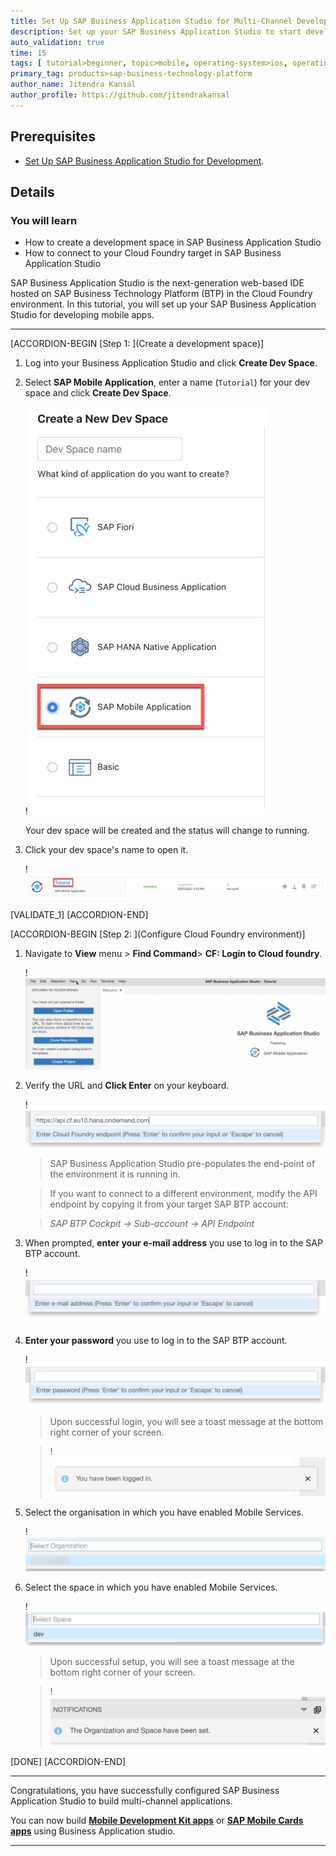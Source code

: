 ```yaml
---
title: Set Up SAP Business Application Studio for Multi-Channel Development
description: Set up your SAP Business Application Studio to start developing mobile and web applications.
auto_validation: true
time: 15
tags: [ tutorial>beginner, topic>mobile, operating-system>ios, operating-system>android, products>sap-business-technology-platform, products>sap-btp--cloud-foundry-environment, products>sap-mobile-cards, products>sap-mobile-services, products>sap-business-application-studio, products>mobile-development-kit-client ]
primary_tag: products>sap-business-technology-platform
author_name: Jitendra Kansal
author_profile: https://github.com/jitendrakansal
---
```


## Prerequisites
 - [Set Up SAP Business Application Studio for Development](appstudio-onboarding).

## Details
### You will learn
  - How to create a development space in SAP Business Application Studio
  - How to connect to your Cloud Foundry target in SAP Business Application Studio

SAP Business Application Studio is the next-generation web-based IDE hosted on SAP Business Technology Platform (BTP) in the Cloud Foundry environment. In this tutorial, you will set up your SAP Business Application Studio for developing mobile apps.

---


[ACCORDION-BEGIN [Step 1: ](Create a development space)]

1. Log into your Business Application Studio and click **Create Dev Space**.

2. Select **SAP Mobile Application**, enter a name (`Tutorial`) for your dev space and click **Create Dev Space**.

    !![BAS New Space](img-1.2.png)

    Your dev space will be created and the status will change to running.

3. Click your dev space's name to open it.

    !![BAS Enter Space](img-2.1.png)

[VALIDATE_1]
[ACCORDION-END]


[ACCORDION-BEGIN [Step 2: ](Configure Cloud Foundry environment)]

1. Navigate to **View** menu > **Find Command**> **CF: Login to Cloud foundry**.

    !![CF View](img-3.1.gif)

2. Verify the URL and **Click Enter** on your keyboard.

    !![CF API End-Point](img_3_2.png)

    > SAP Business Application Studio pre-populates the end-point of the environment it is running in.

    > If you want to connect to a different environment, modify the API endpoint by copying it from your target SAP BTP account:

    > *SAP BTP Cockpit &rarr; Sub-account &rarr; API Endpoint*

3. When prompted, **enter your e-mail address** you use to log in to the SAP BTP account.

    !![Email ID prompt](img_3_3.png)

4. **Enter your password** you use to log in to the SAP BTP account.

    !![Password prompt](img_3_4.png)

    > Upon successful login, you will see a toast message at the bottom right corner of your screen.

    > !![Sucess toast message](img_3_4_note.png)

5. Select the organisation in which you have enabled Mobile Services.

    !![Org list](img-3.5.png)

6. Select the space in which you have enabled Mobile Services.

    !![Space list](img_3_6.png)

    > Upon successful setup, you will see a toast message at the bottom right corner of your screen.

    > !![Success toast message](img-3.6note.png)

[DONE]
[ACCORDION-END]

---

Congratulations, you have successfully configured SAP Business Application Studio to build multi-channel applications.

You can now build [**Mobile Development Kit apps**](mission.mobile-dev-kit-get-started) or [**SAP Mobile Cards apps**](https://developers.sap.com/tutorial-navigator.html?tag=products:content-and-collaboration/sap-mobile-cards) using Business Application studio.

---
